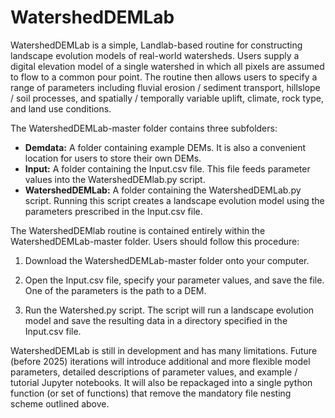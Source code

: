 # WatershedDEMLab
WatershedDEMLab is a simple, Landlab-based routine for constructing landscape evolution models of real-world watersheds. Users supply a digital elevation model of a single watershed in which all pixels are assumed to flow to a common pour point. The routine then allows users to specify a range of parameters including fluvial erosion / sediment transport, hillslope / soil processes, and spatially / temporally variable uplift, climate, rock type, and land use conditions.


The WatershedDEMLab-master folder contains three subfolders:


* **Demdata:** A folder containing example DEMs. It is also a convenient location for users to store their own DEMs.
* **Input:** A folder containing the Input.csv file. This file feeds parameter values into the WatershedDEMlab.py script.
* **WatershedDEMLab:** A folder containing the WatershedDEMLab.py script. Running this script creates a landscape evolution model using the parameters prescribed in the Input.csv file.


The WatershedDEMlab routine is contained entirely within the WatershedDEMLab-master folder.  Users should follow this procedure:


1)	Download the WatershedDEMLab-master folder onto your computer. 

2)	Open the Input.csv file, specify your parameter values, and save the file. One of the parameters is the path to a DEM.

3)	Run the Watershed.py script. The script will run a landscape evolution model and save the resulting data in a directory specified in the Input.csv file. 


WatershedDEMLab is still in development and has many limitations. Future (before 2025) iterations will introduce additional and more flexible model parameters, detailed descriptions of parameter values, and example / tutorial Jupyter notebooks. It will also be repackaged into a single python function (or set of functions) that remove the mandatory file nesting scheme outlined above. 
